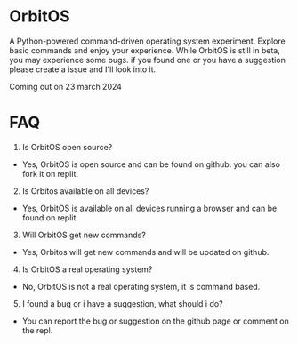 # OrbitOS

A Python-powered command-driven operating system experiment. Explore basic commands and enjoy your experience. 
While OrbitOS is still in beta, you may experience some bugs. if you found one or you have a suggestion please create a issue and I'll look into it. 

Coming out on 23 march 2024
# FAQ
1. Is OrbitOS open source?
- Yes, OrbitOS is open source and can be found on github. you can also fork it on replit.
2. Is Orbitos available on all devices?
- Yes, OrbitOS is available on all devices running a browser and can be found on replit. 
3. Will OrbitOS get new commands?
- Yes, Orbitos will get new commands and will be updated on github.
4. Is OrbitOS a real operating system? 
- No, OrbitOS is not a real operating system, it is command based.
5. I found a bug or i have a suggestion, what should i do?
- You can report the bug or suggestion on the github page or comment on the repl.
